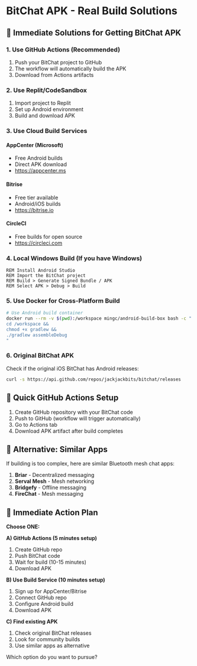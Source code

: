 # BitChat APK - Real Build Solutions

## 🎯 Immediate Solutions for Getting BitChat APK

### 1. Use GitHub Actions (Recommended)
1. Push your BitChat project to GitHub
2. The workflow will automatically build the APK
3. Download from Actions artifacts

### 2. Use Replit/CodeSandbox
1. Import project to Replit
2. Set up Android environment
3. Build and download APK

### 3. Use Cloud Build Services

#### AppCenter (Microsoft)
- Free Android builds
- Direct APK download
- https://appcenter.ms

#### Bitrise
- Free tier available  
- Android/iOS builds
- https://bitrise.io

#### CircleCI
- Free builds for open source
- https://circleci.com

### 4. Local Windows Build (If you have Windows)

```batch
REM Install Android Studio
REM Import the BitChat project
REM Build > Generate Signed Bundle / APK
REM Select APK > Debug > Build
```

### 5. Use Docker for Cross-Platform Build

```bash
# Use Android build container
docker run --rm -v $(pwd):/workspace mingc/android-build-box bash -c "
cd /workspace && 
chmod +x gradlew && 
./gradlew assembleDebug
"
```

### 6. Original BitChat APK
Check if the original iOS BitChat has Android releases:
```bash
curl -s https://api.github.com/repos/jackjackbits/bitchat/releases
```

## 🚀 Quick GitHub Actions Setup

1. Create GitHub repository with your BitChat code
2. Push to GitHub (workflow will trigger automatically)  
3. Go to Actions tab
4. Download APK artifact after build completes

## 📱 Alternative: Similar Apps

If building is too complex, here are similar Bluetooth mesh chat apps:

1. **Briar** - Decentralized messaging
2. **Serval Mesh** - Mesh networking
3. **Bridgefy** - Offline messaging  
4. **FireChat** - Mesh messaging

## 🔧 Immediate Action Plan

**Choose ONE:**

**A) GitHub Actions (5 minutes setup)**
1. Create GitHub repo
2. Push BitChat code  
3. Wait for build (10-15 minutes)
4. Download APK

**B) Use Build Service (10 minutes setup)**
1. Sign up for AppCenter/Bitrise
2. Connect GitHub repo
3. Configure Android build
4. Download APK

**C) Find existing APK**
1. Check original BitChat releases
2. Look for community builds
3. Use similar apps as alternative

Which option do you want to pursue?